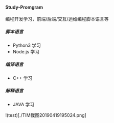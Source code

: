#### Study-Promgram
编程开发学习，前端/后端/交互/运维编程脚本语言等

##### 脚本语言
- Python3 学习
- Node.js 学习
##### 编译语言
- C++ 学习

##### 解释语言
- JAVA 学习


!(test)[./TIM截图20190419195024.png]